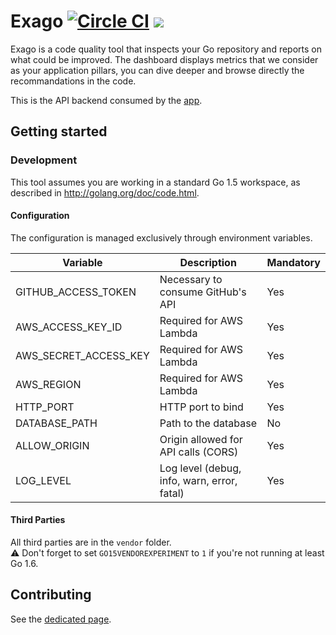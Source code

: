 # Exago [![Circle CI](https://circleci.com/gh/exago/svc.svg?style=svg)](https://circleci.com/gh/exago/svc) [![](https://badge.imagelayers.io/jgautheron/exago-service:latest.svg)](https://imagelayers.io/?images=jgautheron/exago-service:latest 'Get your own badge on imagelayers.io')

Exago is a code quality tool that inspects your Go repository and reports on what could be improved. The dashboard displays metrics that we consider as your application pillars, you can dive deeper and browse directly the recommandations in the code.

This is the API backend consumed by the [app](https://github.com/exago/app).

## Getting started

### Development

This tool assumes you are working in a standard Go 1.5 workspace, as described in http://golang.org/doc/code.html.

#### Configuration

The configuration is managed exclusively through environment variables.

Variable               | Description | Mandatory
---------------- | ------ | ------------
GITHUB_ACCESS_TOKEN       | Necessary to consume GitHub's API | Yes
AWS_ACCESS_KEY_ID        | Required for AWS Lambda | Yes
AWS_SECRET_ACCESS_KEY     | Required for AWS Lambda | Yes
AWS_REGION     | Required for AWS Lambda | Yes
HTTP_PORT      | HTTP port to bind | Yes
DATABASE_PATH      | Path to the database | No
ALLOW_ORIGIN   | Origin allowed for API calls (CORS) | Yes
LOG_LEVEL   | Log level (debug, info, warn, error, fatal) | Yes

#### Third Parties

All third parties are in the `vendor` folder.  
:warning: Don't forget to set `GO15VENDOREXPERIMENT` to `1` if you're not running at least Go 1.6.

## Contributing

See the [dedicated page](CONTRIBUTING.md).
